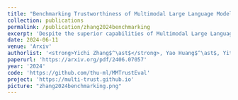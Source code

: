 ```yaml
---
title: "Benchmarking Trustworthiness of Multimodal Large Language Models: A Comprehensive Study"
collection: publications
permalink: /publication/zhang2024benchmarking
excerpt: 'Despite the superior capabilities of Multimodal Large Language Models (MLLMs) across diverse tasks, they still face significant trustworthiness challenges. Yet, current literature on the assessment of trustworthy MLLMs remains limited, lacking a holistic evaluation to offer thorough insights into future improvements. In this work, we establish MultiTrust, the first comprehensive and unified benchmark on the trustworthiness of MLLMs across five primary aspects: truthfulness, safety, robustness, fairness, and privacy. Our benchmark employs a rigorous evaluation strategy that addresses both multimodal risks and cross-modal impacts, encompassing 32 diverse tasks with self-curated datasets. Extensive experiments with 21 modern MLLMs reveal some previously unexplored trustworthiness issues and risks, highlighting the complexities introduced by the multimodality and underscoring the necessity for advanced methodologies to enhance their reliability. For instance, typical proprietary models still struggle with the perception of visually confusing images and are vulnerable to multimodal jailbreaking and adversarial attacks; MLLMs are more inclined to disclose privacy in text and reveal ideological and cultural biases even when paired with irrelevant images in inference, indicating that the multimodality amplifies the internal risks from base LLMs. Additionally, we release a scalable toolbox for standardized trustworthiness research, aiming to facilitate future advancements in this important field. Code and resources are publicly available at: <a href="https://multi-trust.github.io">this https URL</a>.'
date: 2024-06-11
venue: 'Arxiv'
authorlist: '<strong>Yichi Zhang$^\ast$</strong>, Yao Huang$^\ast$, Yitong Sun, Chang Liu, Zhe Zhao, Zhengwei Fang, Yifan Wang, Huanran Chen, Xiao Yang, Xingxing Wei, Hang Su, Yinpeng Dong, Jun Zhu'
paperurl: 'https://arxiv.org/pdf/2406.07057'
year: '2024'
code: 'https://github.com/thu-ml/MMTrustEval'
project: 'https://multi-trust.github.io'
picture: "zhang2024benchmarking.png"
---
```

